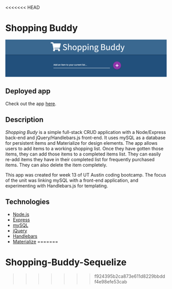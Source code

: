 <<<<<<< HEAD
# Shopping Buddy

![header image](/public/assets/imgs/teaser.png)

## Deployed app
	
Check out the app [here](https://dry-hollows-88321.herokuapp.com/).

## Description

*Shopping Budy* is a simple full-stack CRUD application with a Node/Express back-end and jQuery/Handlebars.js front-end. It uses mySQL as a database for persistent items and Materialize for design elements. The app allows users to add items to a working shopping list. Once they have gotten those items, they can add those items to a completed items list. They can easily re-add items they have in their completed list for frequently purchased items. They can also delete the item completely. 

This app was created for week 13 of UT Austin coding bootcamp. The focus of the unit was linking mySQL with a front-end application, and experimenting with Handlebars.js for templating. 

## Technologies
- [Node.js](https://nodejs.org/en/)
- [Express](https://expressjs.com/)
- [mySQL](https://www.mysql.com/)
- [jQuery](https://jquery.com/)
- [Handlebars](https://handlebarsjs.com/)
- [Materialize](http://materializecss.com/)
=======
# Shopping-Buddy-Sequelize
>>>>>>> f924395b2ca873e611d8229bbddf4e98efe53cab
